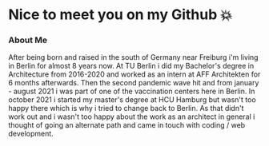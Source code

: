 # Nice to meet you on my Github 💥

### About Me
After being born and raised in the south of Germany near Freiburg i'm living in Berlin for almost 8 years now.
At TU Berlin i did my Bachelor's degree in Architecture from 2016-2020 and worked as an intern at AFF Architekten for 6 months afterwards.
Then the second pandemic wave hit and from january - august 2021 i was part of one of the vaccination centers here in Berlin.
In october 2021 i started my master's degree at HCU Hamburg but wasn't too happy there which is why i tried to change back to Berlin. 
As that didn't work out and i wasn't too happy about the work as an architect in general i thought of going an alternate path and came in touch with coding / web development. 

<!--
**adrianricken/adrianricken** is a ✨ _special_ ✨ repository because its `README.md` (this file) appears on your GitHub profile.

Here are some ideas to get you started:

- 🔭 I’m currently working on ...
- 🌱 I’m currently learning ...
- 👯 I’m looking to collaborate on ...
- 🤔 I’m looking for help with ...
- 💬 Ask me about ...
- 📫 How to reach me: ...
- 😄 Pronouns: ...
- ⚡ Fun fact: ...
-->
